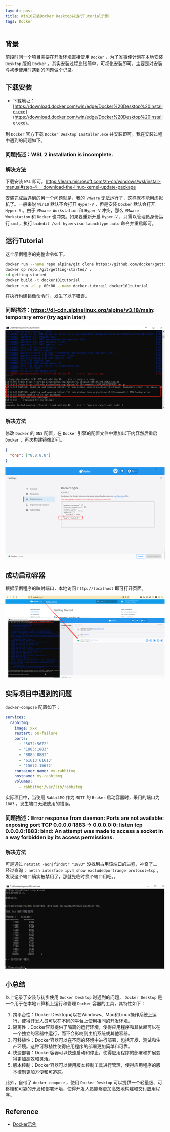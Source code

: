 ```yaml
---
layout: post
title: Win10安装Docker Desktop并运行Tutorial示例
tags: Docker
---
```


## 背景

前段时间一个项目需要在开发环境直接使用 `Docker` ，为了省事便计划在本地安装 `Desktop` 版的 `Docker` 。其实安装过程比较简单，可视化安装即可，主要是对安装与初步使用时遇到的问题做个记录。

## 下载安装

* 下载地址：[https://download.docker.com/win/edge/Docker%20Desktop%20Installer.exe](https://download.docker.com/win/edge/Docker%20Desktop%20Installer.exe)。

到 `Docker` 官方下载 `Docker Desktop Installer.exe` 并安装即可。我在安装过程中遇到的问题如下。

### 问题描述：WSL 2 installation is incomplete.

### 解决方法

下载安装 `WSL` 即可。https://learn.microsoft.com/zh-cn/windows/wsl/install-manual#step-4---download-the-linux-kernel-update-package

安装完成后遇到的另一个问题就是，我的 `VMware` 无法运行了，这样就不能用虚拟机了。一般来说 `Win10` 默认不会打开 `Hyper-V` ，但是安装 `Docker` 默认会打开 `Hyper-V` 。由于 `VMware Workstation` 和 `Hyper-V` 冲突，那么 `VMware Workstation` 和 `Docker` 也冲突。如果要重新开启 `Hyper-V` ，只需以管理员身份运行 `cmd` ，执行 `bcdedit /set hypervisorlaunchtype auto` 命令并重启即可。

## 运行Tutorial

这个示例程序的完整命令如下。

```bash
docker run --name repo alpine/git clone https://github.com/docker/getting-started.git
docker cp repo:/git/getting-started/ .
cd getting-started
docker build -t docker101tutorial .
docker run -d -p 80:80 --name docker-tutorail docker101tutorial
```

在执行构建镜像命令时，发生了以下错误。

### 问题描述：https://dl-cdn.alpinelinux.org/alpine/v3.18/main: temporary error (try again later)

![2023-09-23-1-DNSError.jpg](https://github.com/heartsuit/heartsuit.github.io/raw/master/pictures/2023-09-23-1-DNSError.jpg)

### 解决方法

修改 `Docker` 的 `DNS` 配置，在 `Docker` 引擎的配置文件中添加以下内容然后重启 `Docker` ，再次构建镜像即可。

```json
{
  "dns": ["8.8.8.8"]
}
```

![2023-09-23-2-DNSConfig.jpg](https://github.com/heartsuit/heartsuit.github.io/raw/master/pictures/2023-09-23-2-DNSConfig.jpg)

## 成功启动容器

根据示例程序的映射端口，本地访问 `http://localhost` 即可打开页面。

![2023-09-23-3-Demo.jpg](https://github.com/heartsuit/heartsuit.github.io/raw/master/pictures/2023-09-23-3-Demo.jpg)

## 实际项目中遇到的问题

`docker-compose` 配置如下：

```yaml
services:
  rabbitmq:
    image: xxx
    restart: on-failure
    ports:
      - '5672:5672'
      - '1883:1883'
      - '8883:8883'
      - '61613:61613'
      - '15672:15672'
    container_name: my-rabbitmq
    hostname: my-rabbitmq
    volumes:
      - rabbitmq:/var/lib/rabbitmq
```

实际项目中，当使用 `RabbitMQ` 作为 `MQTT` 的 `Broker` 启动容器时，采用的端口为 `1883` ，发生端口无法使用的错误。

### 问题描述：Error response from daemon: Ports are not available: exposing port TCP 0.0.0.0:1883 -> 0.0.0.0:0: listen tcp 0.0.0.0:1883: bind: An attempt was made to access a socket in a way forbidden by its access permissions.

### 解决方法

可是通过 `netstat -aon|findstr "1883"` 没找到占用该端口的进程，神奇了。。
经过查询： `netsh interface ipv4 show excludedportrange protocol=tcp` ，发现这个端口确实被禁用了，那就先临时换个端口用吧。。

![2023-09-23-4-TCPPort.jpg](https://github.com/heartsuit/heartsuit.github.io/raw/master/pictures/2023-09-23-4-TCPPort.jpg)

## 小总结

以上记录了安装与初步使用 `Docker Desktop` 时遇到的问题， `Docker Desktop` 是一个用于在本地计算机上运行和管理 `Docker` 容器的工具，其特性如下：

1. 跨平台性：Docker Desktop可以在Windows、Mac和Linux操作系统上运行，使得开发人员可以在不同的平台上使用相同的开发环境。
2. 隔离性：Docker容器提供了隔离的运行环境，使得应用程序和其依赖可以在一个独立的容器中运行，而不会影响到主机系统或其他容器。
3. 可移植性：Docker容器可以在不同的环境中进行部署，包括开发、测试和生产环境。这种可移植性使得应用程序的部署更加简单和可靠。
4. 快速部署：Docker容器可以快速启动和停止，使得应用程序的部署和扩展变得更加高效和灵活。
5. 版本控制：Docker容器可以使用版本控制工具进行管理，使得应用程序的版本控制更加方便和可追踪。

此外，自带了 `docker-compose` ，使用 `Docker Desktop` 可以提供一个轻量级、可移植和可靠的开发和部署环境，使得开发人员能够更加高效地构建和交付应用程序。

## Reference

* [Docker示例](https://www.docker.com/101-tutorial/)
